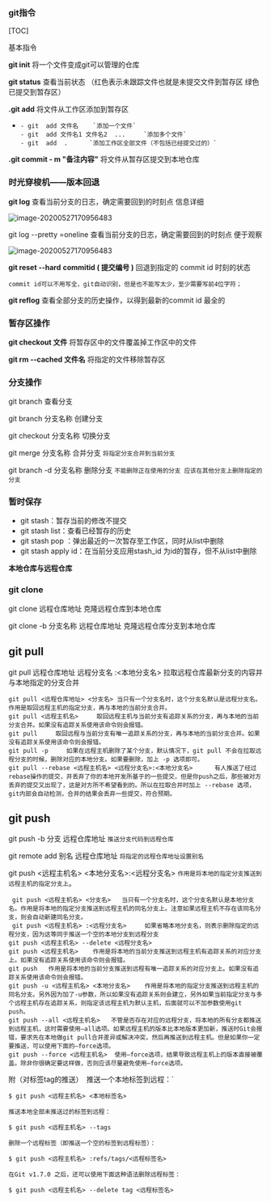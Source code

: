 ### git指令

[TOC]

基本指令

**git  init**  将一个文件变成git可以管理的仓库

**git status**    查看当前状态  （红色表示未跟踪文件也就是未提交文件到暂存区   绿色已提交到暂存区）

**.git add**   将文件从工作区添加到暂存区

- ```
  - git  add 文件名    `添加一个文件`
  - git  add 文件名1 文件名2  ...     `添加多个文件`
  - git  add  .      `添加工作区全部文件（不包括已经提交过的）`
  ```

**.git commit  - m   "备注内容"**    将文件从暂存区提交到本地仓库

###  时光穿梭机——版本回退 

**git log**     查看当前分支的日志，确定需要回到的时刻点 信息详细  

<img src="./img/gitlog.png" alt="image-20200527170956483" style="zoom:100%;" />

git log  --pretty =oneline     查看当前分支的日志，确定需要回到的时刻点   便于观察

<img src="./img/gitoneline.png" alt="image-20200527170956483" style="zoom:100%;" />

**git reset  --hard**   **commitid  ( 提交编号 )**      回退到指定的 commit id 时刻的状态

```
commit id可以不用写全，git自动识别，但是也不能写太少，至少需要写前4位字符；
```

**git reflog**   查看全部分支的历史操作，以得到最新的commit id    最全的

### **暂存区操作**

**git checkout 文件**   将暂存区中的文件覆盖掉工作区中的文件

**git rm --cached  文件名**   将指定的文件移除暂存区

### **分支操作**

git branch   查看分支

git  branch   分支名称       创建分支  

git  checkout  分支名称       切换分支  

git  merge   分支名称         合并分支   `将指定分支合并到当前分支`

git  branch  -d   分支名称     删除分支    `不能删除正在使用的分支 应该在其他分支上删除指定的分支`

### **暂时保存**

- git stash：暂存当前的修改不提交
- git stash list：查看已经暂存的历史
- git stash pop ：弹出最近的一次暂存至工作区，同时从list中删除
- git stash apply id：在当前分支应用stash_id 为id的暂存，但不从list中删除

**本地仓库与远程仓库**

### **git clone**

git  clone   远程仓库地址    克隆远程仓库到本地仓库

git  clone   -b  分支名称   远程仓库地址    克隆远程仓库分支到本地仓库

## git pull

git pull   远程仓库地址  远程分支名 :<本地分支名>           拉取远程仓库最新分支的内容并与本地指定的分支合并

```
git pull <远程仓库地址> <分支名> 当只有一个分支名时，这个分支名默认是远程分支名。作用是取回远程主机的指定分支，再与本地的当前分支合并。
git pull <远程主机名>     取回远程主机与当前分支有追踪关系的分支，再与本地的当前分支合并。如果没有追踪关系使用该命令则会报错。
git pull     取回远程与当前分支有唯一追踪关系的分支，再与本地的当前分支合并。如果没有追踪关系使用该命令则会报错。
git pull -p     如果在远程主机删除了某个分支，默认情况下，git pull 不会在拉取远程分支的时候，删除对应的本地分支。如果要删除，加上 -p 选项即可。
git pull --rebase <远程主机名> <远程分支名>:<本地分支名>      有人推送了经过rebase操作的提交，并丢弃了你的本地开发所基于的一些提交，但是你push之后，那些被对方丢弃的提交又出现了，这是对方所不希望看到的。所以在拉取合并时加上 --rebase 选项，git内部会自动检测，合并的结果会丢弃一些提交，符合预期。
```



## git push 

git push  -b  分支  远程仓库地址           `推送分支代码到远程仓库`

git remote add 别名     远程仓库地址   `将指定的远程仓库地址设置别名`

git push <远程主机名> <本地分支名>:<远程分支名>  `作用是将本地的指定分支推送到远程主机的指定分支上`。

```
 git push <远程主机名> <分支名>   当只有一个分支名时，这个分支名默认是本地分支名。作用是将本地的指定分支推送到远程主机的同名分支上。注意如果远程主机不存在该同名分支，则会自动新建同名分支。
 git push <远程主机名> :<远程分支名>     如果省略本地分支名，则表示删除指定的远程分支，因为这等同于推送一个空的本地分支到远程分支
git push <远程主机名> --delete <远程分支名>
git push <远程主机名>    作用是将本地的当前分支推送到远程主机有追踪关系的对应分支上。如果没有追踪关系使用该命令则会报错。
git push   作用是将本地的当前分支推送到远程有唯一追踪关系的对应分支上。如果没有追踪关系使用该命令则会报错。 
git push -u <远程主机名> <本地分支名>    作用是将本地的指定分支推送到远程主机的同名分支。另外因为加了-u参数，所以如果没有追踪关系则会建立，另外如果当前指定分支与多个远程主机存在追踪关系，则指定该远程主机为默认主机，后面就可以不加参数使用git push。
git push --all <远程主机名>   不管是否存在对应的远程分支，将本地的所有分支都推送到远程主机，这时需要使用–all选项。如果远程主机的版本比本地版本更加新，推送时Git会报错，要求先在本地做git pull合并差异或解决冲突，然后再推送到远程主机。但是如果你一定要推送，可以使用下面的–force选项。
git push --force <远程主机名>  使用–force选项，结果导致远程主机上的版本直接被覆盖。除非你很确定要这样做，否则应该尽量避免使用–force选项。
```





 附（对标签tag的推送）`
`推送一个本地标签到远程：`

`$ git push <远程主机名> <本地标签名>`

`推送本地全部未推送过的标签到远程：`

`$ git push <远程主机名> --tags`

`删除一个远程标签（即推送一个空的标签到远程标签）：`

`$ git push <远程主机名> :refs/tags/<远程标签名>`

`在Git v1.7.0 之后，还可以使用下面这种语法删除远程标签：`

`$ git push <远程主机名> --delete tag <远程标签名>`


